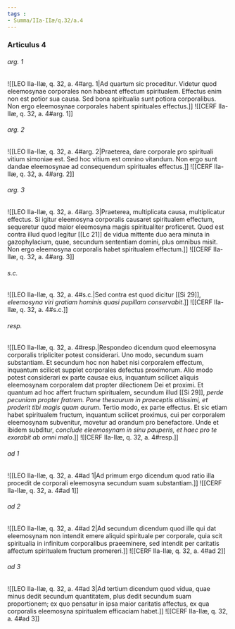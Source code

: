 ```yaml
---
tags : 
- Summa/IIa-IIæ/q.32/a.4
---
```


### Articulus 4

###### arg. 1
![[LEO IIa-IIæ, q. 32, a. 4#arg. 1|Ad quartum sic proceditur. Videtur quod eleemosynae corporales non habeant effectum spiritualem. Effectus enim non est potior sua causa. Sed bona spiritualia sunt potiora corporalibus. Non ergo eleemosynae corporales habent spirituales effectus.]]
![[CERF IIa-IIæ, q. 32, a. 4#arg. 1]]

###### arg. 2
![[LEO IIa-IIæ, q. 32, a. 4#arg. 2|Praeterea, dare corporale pro spirituali vitium simoniae est. Sed hoc vitium est omnino vitandum. Non ergo sunt dandae eleemosynae ad consequendum spirituales effectus.]]
![[CERF IIa-IIæ, q. 32, a. 4#arg. 2]]

###### arg. 3
![[LEO IIa-IIæ, q. 32, a. 4#arg. 3|Praeterea, multiplicata causa, multiplicatur effectus. Si igitur eleemosyna corporalis causaret spiritualem effectum, sequeretur quod maior eleemosyna magis spiritualiter proficeret. Quod est contra illud quod legitur [[Lc 21]] de vidua mittente duo aera minuta in gazophylacium, quae, secundum sententiam domini, plus omnibus misit. Non ergo eleemosyna corporalis habet spiritualem effectum.]]
![[CERF IIa-IIæ, q. 32, a. 4#arg. 3]]

###### s.c.
![[LEO IIa-IIæ, q. 32, a. 4#s.c.|Sed contra est quod dicitur [[Si 29]], *eleemosyna viri gratiam hominis quasi pupillam conservabit*.]]
![[CERF IIa-IIæ, q. 32, a. 4#s.c.]]

###### resp.
![[LEO IIa-IIæ, q. 32, a. 4#resp.|Respondeo dicendum quod eleemosyna corporalis tripliciter potest considerari. Uno modo, secundum suam substantiam. Et secundum hoc non habet nisi corporalem effectum, inquantum scilicet supplet corporales defectus proximorum. Alio modo potest considerari ex parte causae eius, inquantum scilicet aliquis eleemosynam corporalem dat propter dilectionem Dei et proximi. Et quantum ad hoc affert fructum spiritualem, secundum illud [[Si 29]], *perde pecuniam propter fratrem. Pone thesaurum in praeceptis altissimi, et proderit tibi magis quam aurum*. Tertio modo, ex parte effectus. Et sic etiam habet spiritualem fructum, inquantum scilicet proximus, cui per corporalem eleemosynam subvenitur, movetur ad orandum pro benefactore. Unde et ibidem subditur, *conclude eleemosynam in sinu pauperis, et haec pro te exorabit ab omni malo*.]]
![[CERF IIa-IIæ, q. 32, a. 4#resp.]]

###### ad 1
![[LEO IIa-IIæ, q. 32, a. 4#ad 1|Ad primum ergo dicendum quod ratio illa procedit de corporali eleemosyna secundum suam substantiam.]]
![[CERF IIa-IIæ, q. 32, a. 4#ad 1]]

###### ad 2
![[LEO IIa-IIæ, q. 32, a. 4#ad 2|Ad secundum dicendum quod ille qui dat eleemosynam non intendit emere aliquid spirituale per corporale, quia scit spiritualia in infinitum corporalibus praeeminere, sed intendit per caritatis affectum spiritualem fructum promereri.]]
![[CERF IIa-IIæ, q. 32, a. 4#ad 2]]

###### ad 3
![[LEO IIa-IIæ, q. 32, a. 4#ad 3|Ad tertium dicendum quod vidua, quae minus dedit secundum quantitatem, plus dedit secundum suam proportionem; ex quo pensatur in ipsa maior caritatis affectus, ex qua corporalis eleemosyna spiritualem efficaciam habet.]]
![[CERF IIa-IIæ, q. 32, a. 4#ad 3]]


